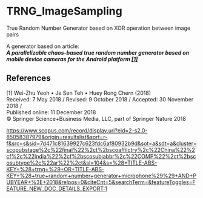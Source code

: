 # TRNG_ImageSampling
 True Random Number Generator based on XOR operation between image pairs

A generator based on article: </br>
<em><b> A parallelizable chaos-based true random number generator
 based on mobile device cameras for the Android platform [[1]](#1) </b></em>

## References
<a id="1">[1]</a> 
Wei-Zhu Yeoh • Je Sen Teh • Huey Rong Chern (2018) </br>
Received: 7 May 2018 / Revised: 9 October 2018 / Accepted: 30 November 2018 / </br>
Published online: 11 December 2018 </br>
© Springer Science+Business Media, LLC, part of Springer Nature 2018 </br>

https://www.scopus.com/record/display.uri?eid=2-s2.0-85058387979&origin=resultslist&sort=r-f&src=s&sid=7d471c81639927c623fdc6af80932b9d&sot=a&sdt=a&cluster=scopubstage%2c%22final%22%2ct%2bscoaffilctry%2c%22China%22%2cf%2c%22India%22%2cf%2bscosubjabbr%2c%22COMP%22%2ct%2bscosubtype%2c%22ar%22%2ct&sl=104&s=%28+TITLE-ABS-KEY+%28+trng+%29+OR+TITLE-ABS-KEY+%28+true+random+number+generator+microphone%29%29+AND+PUBYEAR+%3E+2018&relpos=0&citeCnt=5&searchTerm=&featureToggles=FEATURE_NEW_DOC_DETAILS_EXPORT:1
